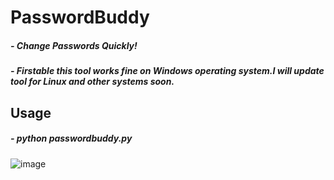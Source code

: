 # PasswordBuddy
##### - Change Passwords Quickly!
##### - Firstable this tool works fine on Windows operating system.I will update tool for Linux and other systems soon.

## Usage
##### - python passwordbuddy.py



![image](https://user-images.githubusercontent.com/52252889/95209851-78cbc680-07f3-11eb-811c-7758547fc01b.png)



